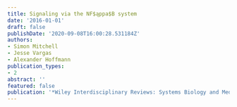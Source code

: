 ```yaml
---
title: Signaling via the NF$ąppa$B system
date: '2016-01-01'
draft: false
publishDate: '2020-09-08T16:00:28.531184Z'
authors:
- Simon Mitchell
- Jesse Vargas
- Alexander Hoffmann
publication_types:
- 2
abstract: ''
featured: false
publication: '*Wiley Interdisciplinary Reviews: Systems Biology and Medicine*'
---
```


